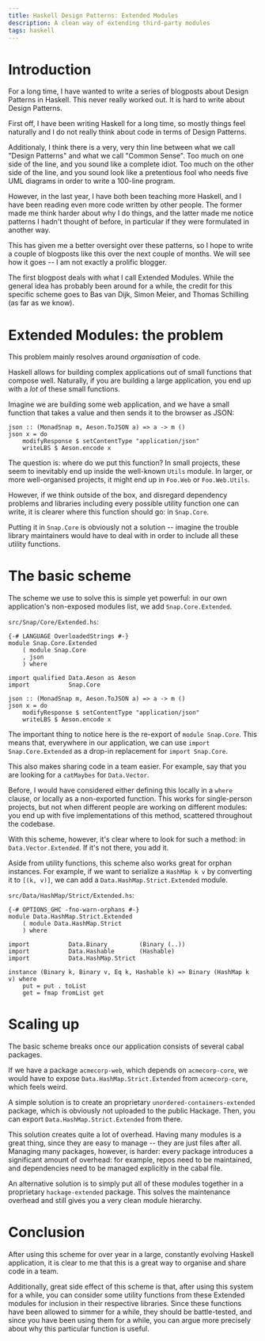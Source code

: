 ```yaml
---
title: Haskell Design Patterns: Extended Modules
description: A clean way of extending third-party modules
tags: haskell
---
```


# Introduction

For a long time, I have wanted to write a series of blogposts about Design
Patterns in Haskell. This never really worked out. It is hard to write about
Design Patterns.

First off, I have been writing Haskell for a long time, so mostly things feel
naturally and I do not really think about code in terms of Design Patterns.

Additionaly, I think there is a very, very thin line between what we call
"Design Patterns" and what we call "Common Sense". Too much on one side of the
line, and you sound like a complete idiot. Too much on the other side of the
line, and you sound look like a pretentious fool who needs five UML diagrams in
order to write a 100-line program.

However, in the last year, I have both been teaching more Haskell, and I have
been reading even more code written by other people. The former made me think
harder about why I do things, and the latter made me notice patterns I hadn't
thought of before, in particular if they were formulated in another way.

This has given me a better oversight over these patterns, so I hope to write a
couple of blogposts like this over the next couple of months. We will see how
it goes -- I am not exactly a prolific blogger.

The first blogpost deals with what I call Extended Modules. While the general
idea has probably been around for a while, the credit for this specific scheme
goes to Bas van Dijk, Simon Meier, and Thomas Schilling (as far as we know).

# Extended Modules: the problem

This problem mainly resolves around *organisation* of code.

Haskell allows for building complex applications out of small functions that
compose well. Naturally, if you are building a large application, you end up
with a *lot* of these small functions.

Imagine we are building some web application, and we have a small function that
takes a value and then sends it to the browser as JSON:

~~~~~{.haskell}
json :: (MonadSnap m, Aeson.ToJSON a) => a -> m ()
json x = do
    modifyResponse $ setContentType "application/json"
    writeLBS $ Aeson.encode x
~~~~~

The question is: where do we put this function? In small projects, these seem to
inevitably end up inside the well-known `Utils` module. In larger, or more
well-organised projects, it might end up in `Foo.Web` or `Foo.Web.Utils`.

However, if we think outside of the box, and disregard dependency problems and
libraries including every possible utility function one can write, it is clearer
where this function should go: in `Snap.Core`.

Putting it in `Snap.Core` is obviously not a solution -- imagine the trouble
library maintainers would have to deal with in order to include all these
utility functions.

# The basic scheme

The scheme we use to solve this is simple yet powerful: in our own application's
non-exposed modules list, we add `Snap.Core.Extended`.

`src/Snap/Core/Extended.hs`:

~~~~~{.haskell}
{-# LANGUAGE OverloadedStrings #-}
module Snap.Core.Extended
    ( module Snap.Core
    , json
    ) where

import qualified Data.Aeson as Aeson
import           Snap.Core

json :: (MonadSnap m, Aeson.ToJSON a) => a -> m ()
json x = do
    modifyResponse $ setContentType "application/json"
    writeLBS $ Aeson.encode x
~~~~~

The important thing to notice here is the re-export of `module Snap.Core`. This
means that, everywhere in our application, we can use `import
Snap.Core.Extended` as a drop-in replacement for `import Snap.Core`.

This also makes sharing code in a team easier. For example, say that you are
looking for a `catMaybes` for `Data.Vector`.

Before, I would have considered either defining this locally in a `where`
clause, or locally as a non-exported function. This works for single-person
projects, but not when different people are working on different modules: you
end up with five implementations of this method, scattered throughout the
codebase.

With this scheme, however, it's clear where to look for such a method: in
`Data.Vector.Extended`. If it's not there, you add it.

Aside from utility functions, this scheme also works great for orphan instances.
For example, if we want to serialize a `HashMap k v` by converting it to
`[(k, v)]`, we can add a `Data.HashMap.Strict.Extended` module.

`src/Data/HashMap/Strict/Extended.hs`:

~~~~~{.haskell}
{-# OPTIONS_GHC -fno-warn-orphans #-}
module Data.HashMap.Strict.Extended
    ( module Data.HashMap.Strict
    ) where

import           Data.Binary         (Binary (..))
import           Data.Hashable       (Hashable)
import           Data.HashMap.Strict

instance (Binary k, Binary v, Eq k, Hashable k) => Binary (HashMap k v) where
    put = put . toList
    get = fmap fromList get
~~~~~

# Scaling up

The basic scheme breaks once our application consists of several cabal packages.

If we have a package `acmecorp-web`, which depends on `acmecorp-core`, we would
have to expose `Data.HashMap.Strict.Extended` from `acmecorp-core`, which feels
weird.

A simple solution is to create an proprietary `unordered-containers-extended`
package, which is obviously not uploaded to the public Hackage. Then, you can
export `Data.HashMap.Strict.Extended` from there.

This solution creates quite a lot of overhead. Having many modules is a great
thing, since they are easy to manage -- they are just files after all. Managing
many packages, however, is harder: every package introduces a significant amount
of overhead: for example, repos need to be maintained, and dependencies need to
be managed explicitly in the cabal file.

An alternative solution is to simply put all of these modules together in a
proprietary `hackage-extended` package. This solves the maintenance overhead and
still gives you a very clean module hierarchy.

# Conclusion

After using this scheme for over year in a large, constantly evolving Haskell
application, it is clear to me that this is a great way to organise and share
code in a team.

Additionally, great side effect of this scheme is that, after using this system
for a while, you can consider some utility functions from these Extended modules
for inclusion in their respective libraries. Since these functions have been
allowed to simmer for a while, they should be battle-tested, and since
you have been using them for a while, you can argue more precisely about
why this particular function is useful.
